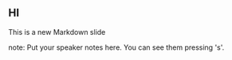 ##  HI

This is a new Markdown slide

note:
    Put your speaker notes here.
    You can see them pressing 's'.
